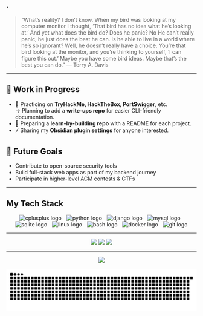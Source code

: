 .
---
>“What’s reality? I don’t know. When my bird was looking at my computer monitor I thought,
>‘That bird has no idea what he’s looking at.’ And yet what does the bird do? Does he panic? No
>He can’t really panic, he just does the best he can. Is he able to live in a world where he’s so ignorant? Well, he doesn’t really have a choice.
>You’re that bird looking at the monitor, and you’re thinking to yourself, ‘I can figure this out.’
>Maybe you have some bird ideas. Maybe that’s the best you can do.”
― Terry A. Davis

---

## 🔨 Work in Progress
- 🔐 Practicing on **TryHackMe, HackTheBox, PortSwigger**, etc.  
  → Planning to add a **write-ups repo** for easier CLI-friendly documentation.  
- 📂 Preparing a **learn-by-building repo** with a README for each project.  
- ⚡ Sharing my **Obsidian plugin settings** for anyone interested.  

## 🎯 Future Goals
- Contribute to open-source security tools  
- Build full-stack web apps as part of my backend journey  
- Participate in higher-level ACM contests & CTFs

---

## My Tech Stack
<div align="center">
  <img src="https://cdn.simpleicons.org/c++/00599C" height="50" alt="cplusplus logo"  />
  <img width="5" />
  <img src="https://cdn.jsdelivr.net/gh/devicons/devicon/icons/python/python-original.svg" height="50" alt="python logo"  />
  <img width="5" />
  <img src="https://skillicons.dev/icons?i=django" height="50" alt="django logo"  />
  <img width="5" />
  <img src="https://cdn.jsdelivr.net/gh/devicons/devicon/icons/mysql/mysql-original.svg" height="50" alt="mysql logo"  />
  <img width="5" />
  <img src="https://cdn.simpleicons.org/sqlite/003B57" height="50" alt="sqlite logo"  />
  <img width="5" />
  <img src="https://cdn.jsdelivr.net/gh/devicons/devicon/icons/linux/linux-original.svg" height="50" alt="linux logo"  />
  <img width="5" />
  <img src="https://skillicons.dev/icons?i=bash" height="50" alt="bash logo"  />
  <img width="5" />
  <img src="https://cdn.simpleicons.org/docker/2496ED" height="50" alt="docker logo"  />
  <img width="5" />
  <img src="https://cdn.simpleicons.org/git/F05032" height="50" alt="git logo"  />
</div>

---

<div align="center">
  <img src="https://github-readme-stats.vercel.app/api?username=0xRudee&show_icons=true&theme=merko" height="150" />
  <img src="https://github-readme-stats.vercel.app/api/top-langs?username=0xRudee&layout=compact&theme=merko" height="150" />
  <img src="https://streak-stats.demolab.com?user=0xRudee&theme=merko" height="150" />
</div>

---

<div align="center">
  <img src="https://visitor-badge.laobi.icu/badge?page_id=0xRudee.0xRudee&left_color=darkviolet&right_color=limegreen&left_text=Views"  />
</div>

![snake gif](https://github.com/0xRudee/0xRudee/blob/output/github-contribution-grid-snake-dark.svg)
